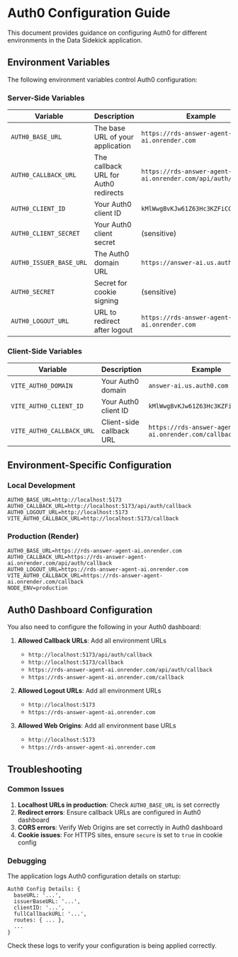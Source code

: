 # Auth0 Configuration Guide

This document provides guidance on configuring Auth0 for different environments in the Data Sidekick application.

## Environment Variables

The following environment variables control Auth0 configuration:

### Server-Side Variables

| Variable                | Description                          | Example                                                      |
| ----------------------- | ------------------------------------ | ------------------------------------------------------------ |
| `AUTH0_BASE_URL`        | The base URL of your application     | `https://rds-answer-agent-ai.onrender.com`                   |
| `AUTH0_CALLBACK_URL`    | The callback URL for Auth0 redirects | `https://rds-answer-agent-ai.onrender.com/api/auth/callback` |
| `AUTH0_CLIENT_ID`       | Your Auth0 client ID                 | `kMlWwgBvKJw61Z63Hc3KZFiCCPFUVeTq`                           |
| `AUTH0_CLIENT_SECRET`   | Your Auth0 client secret             | (sensitive)                                                  |
| `AUTH0_ISSUER_BASE_URL` | The Auth0 domain URL                 | `https://answer-ai.us.auth0.com`                             |
| `AUTH0_SECRET`          | Secret for cookie signing            | (sensitive)                                                  |
| `AUTH0_LOGOUT_URL`      | URL to redirect after logout         | `https://rds-answer-agent-ai.onrender.com`                   |

### Client-Side Variables

| Variable                  | Description              | Example                                             |
| ------------------------- | ------------------------ | --------------------------------------------------- |
| `VITE_AUTH0_DOMAIN`       | Your Auth0 domain        | `answer-ai.us.auth0.com`                            |
| `VITE_AUTH0_CLIENT_ID`    | Your Auth0 client ID     | `kMlWwgBvKJw61Z63Hc3KZFiCCPFUVeTq`                  |
| `VITE_AUTH0_CALLBACK_URL` | Client-side callback URL | `https://rds-answer-agent-ai.onrender.com/callback` |

## Environment-Specific Configuration

### Local Development

```
AUTH0_BASE_URL=http://localhost:5173
AUTH0_CALLBACK_URL=http://localhost:5173/api/auth/callback
AUTH0_LOGOUT_URL=http://localhost:5173
VITE_AUTH0_CALLBACK_URL=http://localhost:5173/callback
```

### Production (Render)

```
AUTH0_BASE_URL=https://rds-answer-agent-ai.onrender.com
AUTH0_CALLBACK_URL=https://rds-answer-agent-ai.onrender.com/api/auth/callback
AUTH0_LOGOUT_URL=https://rds-answer-agent-ai.onrender.com
VITE_AUTH0_CALLBACK_URL=https://rds-answer-agent-ai.onrender.com/callback
NODE_ENV=production
```

## Auth0 Dashboard Configuration

You also need to configure the following in your Auth0 dashboard:

1. **Allowed Callback URLs**: Add all environment URLs

    - `http://localhost:5173/api/auth/callback`
    - `http://localhost:5173/callback`
    - `https://rds-answer-agent-ai.onrender.com/api/auth/callback`
    - `https://rds-answer-agent-ai.onrender.com/callback`

2. **Allowed Logout URLs**: Add all environment URLs

    - `http://localhost:5173`
    - `https://rds-answer-agent-ai.onrender.com`

3. **Allowed Web Origins**: Add all environment base URLs
    - `http://localhost:5173`
    - `https://rds-answer-agent-ai.onrender.com`

## Troubleshooting

### Common Issues

1. **Localhost URLs in production**: Check `AUTH0_BASE_URL` is set correctly
2. **Redirect errors**: Ensure callback URLs are configured in Auth0 dashboard
3. **CORS errors**: Verify Web Origins are set correctly in Auth0 dashboard
4. **Cookie issues**: For HTTPS sites, ensure `secure` is set to `true` in cookie config

### Debugging

The application logs Auth0 configuration details on startup:

```
Auth0 Config Details: {
  baseURL: '...',
  issuerBaseURL: '...',
  clientID: '...',
  fullCallbackURL: '...',
  routes: { ... },
  ...
}
```

Check these logs to verify your configuration is being applied correctly.
